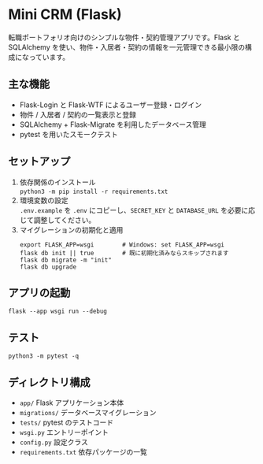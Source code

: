# Mini CRM (Flask)

転職ポートフォリオ向けのシンプルな物件・契約管理アプリです。Flask と SQLAlchemy を使い、物件・入居者・契約の情報を一元管理できる最小限の構成になっています。

## 主な機能
- Flask-Login と Flask-WTF によるユーザー登録・ログイン
- 物件 / 入居者 / 契約の一覧表示と登録
- SQLAlchemy + Flask-Migrate を利用したデータベース管理
- pytest を用いたスモークテスト

## セットアップ
1. 依存関係のインストール  
   `python3 -m pip install -r requirements.txt`
2. 環境変数の設定  
   `.env.example` を `.env` にコピーし、`SECRET_KEY` と `DATABASE_URL` を必要に応じて調整してください。
3. マイグレーションの初期化と適用  
   ```
   export FLASK_APP=wsgi        # Windows: set FLASK_APP=wsgi
   flask db init || true        # 既に初期化済みならスキップされます
   flask db migrate -m "init"
   flask db upgrade
   ```

## アプリの起動
```
flask --app wsgi run --debug
```

## テスト
```
python3 -m pytest -q
```

## ディレクトリ構成
- `app/` Flask アプリケーション本体
- `migrations/` データベースマイグレーション
- `tests/` pytest のテストコード
- `wsgi.py` エントリーポイント
- `config.py` 設定クラス
- `requirements.txt` 依存パッケージの一覧
